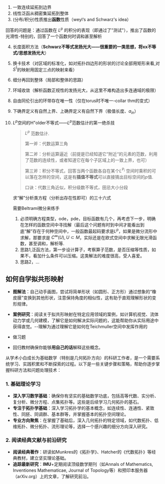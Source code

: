 1. 一致连续延拓到边界
2. 线性泛函从稠密集延拓到整体
3. (分布/积分)性质推出**函数**性质（weyl‘s and Schwarz's idea）

回答的问题是：通过函数在 $L^p$ 的积分的表现（即通过了"测试"），推出了函数的光滑性-特别的，回答了一个函数何时调和甚至解析

4. 长度面积方法（**Schwarz不等式发扬光大——很重要的一类思想，将xx不等式/思想发扬光大**）

5. 换卡技术（对区域的标准化，如对拓扑四边形的形状的讨论全部用矩形来看,对 $S^1$的映射用固定三点的映射来看）

6. 细分再回到整体（局部和整体的思路）

7. 环域收敛（解析函数正规性的发扬光大，从这里不难构造出多连通域的极限）

8. 自由同伦引出的环带存在唯一性（仅在torus时不唯一-collar thm的变式）

9. 下确界定义有自然上界、上确界定义有自然下界（极值长度、$a_{in}$）

10. $L^{p}$空间的H"older不等式——$L^{p}$范数估计的第一绝杀技

    > $L^{p}$ 范数估计. 
    >
    > 第一斧：代数运算三角
    >
    > 第二斧：分析运算逼近（前提是已经知道它“附近“的元素的范数，利用了范数的连续性，或者知道它在每个子区域上的一致上界，也可）
    >
    > 第三斧：积分不等式，回答当两个函数各自在某个$L^{P_i}$ 空间时乘积的可以落在怎样的空间，这是有**插值不等式**可以直接猜出目标空间的$p$值.
    >
    > 口诀：代数三角近似，积分级数不等式，田忌大小分段

    

    求“解”分析类方程（分析出存在性即可）的三十六式 

    需要Beltrami微分来练手

    1. 必须明确方程类型，ode，pde，目标函数有几个，再考虑下一步，明确在怎样的函数空间中寻找解（最后这个问题有时到中间才能看出到底“解”存在于何种空间中，一般函数最起码要求是$L^{p}$，如果是微分流形中求解，那要求是 $C^{\infty}(U),U\subset M$，实际还是在欧式空间中求解无限光滑函数，甚至调和，解析等.
    2. 思路1,泛函方法，第一步设计算子，考察算子范数，是否压缩等性质，如果不，看加什么条件可以压缩。这类解法的难度很高，受人喜爱。
    3. 思路2，...







## 如何自学拟共形映射

- **图解法**：自己动手画图，尝试将简单形状（如圆形、正方形）通过想象的“橡皮膜”变换到其他形状，注意保持角度的相似性，这有助于直观理解形状的变形规律。
- **案例研究**：阅读关于拟共形映射在特定应用领域的案例，如计算机视觉、流体动力学或几何建模，了解它是如何解决实际问题的，这能帮助你从实际用途中获得直觉。--理解为通过理解它是如何在Teichmuller空间中发挥作用的
- 做习题

- 回归教材确保你能够**用自己的话**解释这些概念。

从学术小白成长为基础数学（特别是几何拓扑方向）的科研工作者，是一个需要系统学习、实践积累和不断探索的过程。以下是一些关键步骤和策略，帮助你逐步掌握科研方法和问题处理技术：

### 1. **基础理论学习**

- **深入学习数学基础**：确保你有坚实的基础数学功底，包括高等代数、实分析、复分析、微分方程、点集拓扑等。这些是后续学习几何拓扑的基石。
- **专注于拓扑学基础**：深入学习拓扑学的基本概念，如连续性、连通性、紧致性、同胚、同调群、基本群等，并掌握基本的拓扑空间理论。
- **专业方向聚焦**：在掌握了基础后，深入几何拓扑的特定领域，如代数拓扑、低维拓扑、微分拓扑、流形理论等，选择一个感兴趣的细分方向深入研究。

### 2. **阅读经典文献与前沿研究**

- **阅读经典著作**：研读如Munkres的《拓扑学》、Hatcher的《代数拓扑》等经典教材，建立坚实理论基础。
- **追踪最新研究**：**IMU**+定期阅读顶级数学期刊（如Annals of Mathematics, Inventiones Mathematicae, Journal of Topology等）和预印本服务器（arXiv.org）上的文章，了解研究前沿。